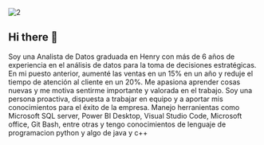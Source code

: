 
![2](https://github.com/leymilena2531/leymilena2531/assets/114260905/63aa7236-8c23-4c63-ad9c-93eaacdfabfe)


## Hi there 👋
Soy una Analista de Datos graduada en Henry con más de 6 años de experiencia en el análisis de datos para la toma de decisiones estratégicas. En mi puesto anterior, aumenté las ventas en un 15% en un año y reduje el tiempo de atención al cliente en un 20%. Me apasiona aprender cosas nuevas y me motiva sentirme importante y valorada en el trabajo. Soy una persona proactiva, dispuesta a trabajar en equipo y a aportar mis conocimientos para el éxito de la empresa. Manejo herranientas como Microsoft SQL server, Power BI Desktop, Visual Studio Code, Microsoft office, Git Bash, entre otras y tengo conocimientos de lenguaje de programacion python y algo de java y c++
<!--
**leymilena2531/leymilena2531** is a ✨ _special_ ✨ repository because its `README.md` (this file) appears on your GitHub profile.

Here are some ideas to get you started:

- 🔭 I’m currently working on ...
- 🌱 I’m currently learning ...
- 👯 I’m looking to collaborate on ...
- 🤔 I’m looking for help with ...
- 💬 Ask me about ...
- 📫 How to reach me: ...
- 😄 Pronouns: ...
- ⚡ Fun fact: ...
-->
